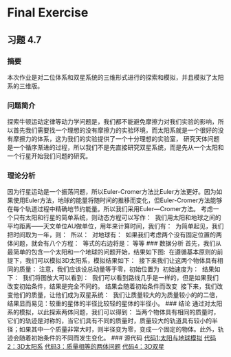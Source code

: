 # Final Exercise
## 习题 4.7
### 摘要
本次作业是对二位体系和双星系统的三维形式进行的探索和模拟，并且模拟了太阳系的三维版。
### 问题简介
探索牛顿运动定律等动力学问题是，我们都不能避免摩擦力对我们实验的影响，所以首先我们需要找一个理想的没有摩擦力的实验环境，而太阳系就是一个很好的没有摩擦力的体系，这为我们的实验提供了一个十分理想的实验室，
研究天体问题是一个循序渐进的过程，所以我们不是先直接研究双星系统，而是先从一个太阳和一个行星开始我们问题的研究。
### 理论分析
因为行星运动是一个振荡问题，所以Euler-Cromer方法比Euler方法更好。因为如果使用Euler方法，地球的能量将随时间的推移而变化，但Euler-Cromer方法能够在每个轨道过程中精确地节约能量。所以我们采用Euler—Cromer方法。
考虑一个只有太阳和行星的简单系统，则动态方程可以写作：
![]()
我们用太阳和地球之间的平均距离——天文单位AU做单位，用年来计算时间，我们有：
![]()
为简单起见，我们把时间取为一年，则：
![]()
所以：
![]()
对地球有：
![]()
如果我们考虑两个没有固定位置的两体问题，就会有八个方程：
![]()
等式的右边将是：
等等
### 数据分析
首先，我们从最简单的包含一个太阳和一个地球的问题开始，结果如下图:
![]()
在遵循基本原则的前提下，我们可以模拟3D太阳系，模拟结果如下：
![]()
接下来我们让这两个物体具有相同的质量：
注意，我们应该设总动量等于零，初始位置为
![]()
初始速度为：
![]()
结果如下：
![]()
我们将图放大可以看到：
![]()
我们可以看到路线几乎是一样的，但是如果我们改变初始条件，结果是完全不同的。 结果会随着初始条件而改变
![]()
接下来，我们改变他们的质量，让他们成为双星系统：
![]()
我们让质量较大的为质量较小的的二倍，结果显而易见：较重的星体的半径比较轻的星体的半径小。
### 结论
通过对太阳系的模拟，以此探索两体问题，我们可以得到：
当两个物体具有相同的质量时，它们的轨迹是对称的，当它们具有不同的质量时，质量较大的轨道具有较小的半径；如果其中一个质量非常大时，则半径变为零，变成一个固定的物体。此外，轨迹会随着初始条件的不同而发生变化。
### 源代码
[代码1:太阳与地球模拟]()
[代码2：3D太阳系]()
[代码3：质量相等的两体问题]()
[代码4：3D双星]()


